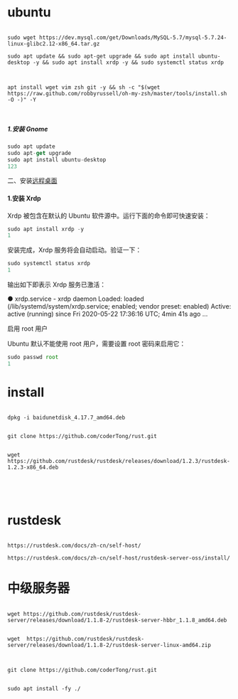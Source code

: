 #

# ubuntu

```

sudo wget https://dev.mysql.com/get/Downloads/MySQL-5.7/mysql-5.7.24-linux-glibc2.12-x86_64.tar.gz

sudo apt update && sudo apt-get upgrade && sudo apt install ubuntu-desktop -y && sudo apt install xrdp -y && sudo systemctl status xrdp


```

```

apt install wget vim zsh git -y && sh -c "$(wget https://raw.github.com/robbyrussell/oh-my-zsh/master/tools/install.sh -O -)" -Y



```


##### 1.安装 Gnome

```javascript
sudo apt update
sudo apt-get upgrade
sudo apt install ubuntu-desktop
123
```



二、安装[远程桌面](https://so.csdn.net/so/search?q=%E8%BF%9C%E7%A8%8B%E6%A1%8C%E9%9D%A2&spm=1001.2101.3001.7020)

#### 1.安装 Xrdp

Xrdp 被包含在默认的 Ubuntu 软件源中。运行下面的命令即可快速安装：

```javascript
sudo apt install xrdp -y
1
```

安装完成，Xrdp 服务将会自动启动。验证一下：

```javascript
sudo systemctl status xrdp
1
```

输出如下即表示 Xrdp 服务已激活：

● xrdp.service - xrdp daemon
Loaded: loaded (/lib/systemd/system/xrdp.service; enabled; vendor preset: enabled)
Active: active (running) since Fri 2020-05-22 17:36:16 UTC; 4min 41s ago
…

启用 root 用户

Ubuntu 默认不能使用 root 用户，需要设置 root 密码来启用它：

```javascript
sudo passwd root
1
```


# install


```

dpkg -i baidunetdisk_4.17.7_amd64.deb

```




```

git clone https://github.com/coderTong/rust.git


wget https://github.com/rustdesk/rustdesk/releases/download/1.2.3/rustdesk-1.2.3-x86_64.deb





```



# rustdesk

```

https://rustdesk.com/docs/zh-cn/self-host/

https://rustdesk.com/docs/zh-cn/self-host/rustdesk-server-oss/install/
```


# 中级服务器


```

wget https://github.com/rustdesk/rustdesk-server/releases/download/1.1.8-2/rustdesk-server-hbbr_1.1.8_amd64.deb


wget  https://github.com/rustdesk/rustdesk-server/releases/download/1.1.8-2/rustdesk-server-linux-amd64.zip


```

```

git clone https://github.com/coderTong/rust.git


sudo apt install -fy ./
```
